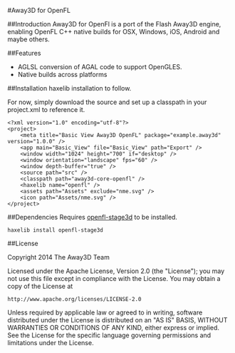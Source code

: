 #Away3D for OpenFL

##Introduction
Away3D for OpenFl is a port of the Flash Away3D engine, enabling OpenFL C++ native builds for OSX, Windows, iOS, Android and maybe others.

##Features
- AGLSL conversion of AGAL code to support OpenGLES.
- Native builds across platforms

##Installation
haxelib installation to follow. 

For now, simply download the source and set up a classpath in your project.xml to reference it.

    <?xml version="1.0" encoding="utf-8"?>
    <project>
        <meta title="Basic View Away3D OpenFL" package="example.away3d" version="1.0.0" />
        <app main="Basic_View" file="Basic_View" path="Export" />
        <window width="1024" height="700" if="desktop" />
        <window orientation="landscape" fps="60" />
        <window depth-buffer="true" />
        <source path="src" />
        <classpath path="away3d-core-openfl" />
        <haxelib name="openfl" />
        <assets path="Assets" exclude="nme.svg" />
        <icon path="Assets/nme.svg" />
    </project>

##Dependencies
Requires [openfl-stage3d](https://github.com/wighawag/openfl-stage3d) to be installed.

    haxelib install openfl-stage3d
    
##License

Copyright 2014 The Away3D Team

Licensed under the Apache License, Version 2.0 (the "License");
you may not use this file except in compliance with the License.
You may obtain a copy of the License at

    http://www.apache.org/licenses/LICENSE-2.0

Unless required by applicable law or agreed to in writing, software
distributed under the License is distributed on an "AS IS" BASIS,
WITHOUT WARRANTIES OR CONDITIONS OF ANY KIND, either express or implied.
See the License for the specific language governing permissions and
limitations under the License.
